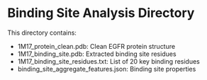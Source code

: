 # Binding Site Analysis Directory
This directory contains:
- 1M17_protein_clean.pdb: Clean EGFR protein structure
- 1M17_binding_site.pdb: Extracted binding site residues
- 1M17_binding_site_residues.txt: List of 20 key binding residues
- binding_site_aggregate_features.json: Binding site properties
